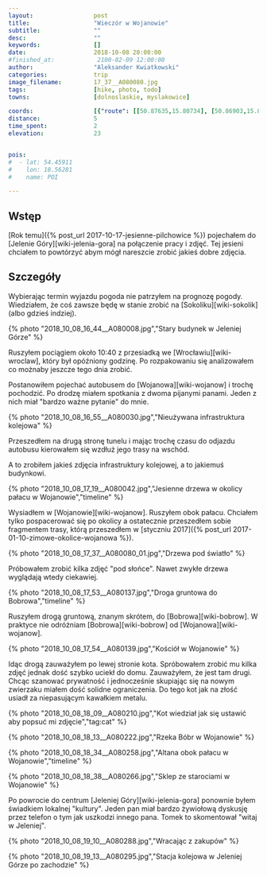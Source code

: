 ```yaml
---
layout:                 post
title:                  "Wieczór w Wojanowie"
subtitle:               ""
desc:                   ""
keywords:               []
date:                   2018-10-08 20:00:00
#finished_at:            2100-02-09 12:00:00
author:                 "Aleksander Kwiatkowski"
categories:             trip
image_filename:         17_37__A080080.jpg
tags:                   [hike, photo, todo]
towns:                  [dolnoslaskie, myslakowice]

coords:                 [{"route": [[50.87635,15.80734], [50.86903,15.81678], [50.86887,15.82734], [50.87640,15.81446], [50.87635,15.80648]], "type": "hike"}]
distance:               5
time_spent:             2
elevation:              23


pois:
#  - lat: 54.45911
#    lon: 18.56281
#    name: POI

---
```



## Wstęp

[Rok temu]({% post_url 2017-10-17-jesienne-pilchowice %}) pojechałem
do [Jelenie Góry][wiki-jelenia-gora] na połączenie pracy i zdjęć.
Tej jesieni chciałem to powtórzyć abym mógł
nareszcie zrobić jakieś dobre zdjęcia.

## Szczegóły

Wybierając termin wyjazdu pogoda nie patrzyłem na prognozę pogody.
Wiedziałem, że coś zawsze będę w stanie zrobić na [Sokoliku][wiki-sokolik]
(albo gdzieś indziej).

{% photo "2018_10_08_16_44__A080008.jpg","Stary budynek w Jeleniej Górze" %}

Ruszyłem pociągiem około 10:40 z przesiadką we [Wrocławiu][wiki-wroclaw],
który był opóźniony godzinę. Po rozpakowaniu się analizowałem co możnaby
jeszcze tego dnia zrobić.

Postanowiłem pojechać autobusem do [Wojanowa][wiki-wojanow] i trochę
pochodzić. Po drodzę miałem spotkania z dwoma pijanymi panami. Jeden
z nich miał "bardzo ważne pytanie" do mnie.

{% photo "2018_10_08_16_55__A080030.jpg","Nieużywana infrastruktura kolejowa" %}

Przeszedłem na drugą stronę tunelu i mając trochę czasu do odjazdu
autobusu kierowałem się wzdłuż jego trasy na wschód.

A to zrobiłem jakieś zdjęcia infrastruktury kolejowej, a to jakiemuś
budynkowi.

{% photo "2018_10_08_17_19__A080042.jpg","Jesienne drzewa w okolicy pałacu w Wojanowie","timeline" %}

Wysiadłem w [Wojanowie][wiki-wojanow]. Ruszyłem obok pałacu.
Chciałem tylko pospacerować się po okolicy a ostatecznie przeszedłem
sobie fragmentem trasy, którą przeszedłem
w [styczniu 2017]({% post_url 2017-01-10-zimowe-okolice-wojanowa %}).

{% photo "2018_10_08_17_37__A080080_01.jpg","Drzewa pod światło" %}

Próbowałem zrobić kilka zdjęć "pod słońce". Nawet zwykłe drzewa wyglądają wtedy
ciekawiej.

{% photo "2018_10_08_17_53__A080137.jpg","Droga gruntowa do Bobrowa","timeline" %}

Ruszyłem drogą gruntową, znanym skrótem, do [Bobrowa][wiki-bobrow]. W praktyce
nie odróżniam [Bobrowa][wiki-bobrow] od [Wojanowa][wiki-wojanow].

{% photo "2018_10_08_17_54__A080139.jpg","Kościół w Wojanowie" %}

Idąc drogą zauważyłem po lewej stronie kota. Spróbowałem zrobić mu kilka zdjęć
jednak dość szybko uciekł do domu. Zauważyłem, że jest tam drugi.
Chcąc szanować prywatność i jednocześnie skupiając się na nowym zwierzaku
miałem dość solidne ograniczenia. Do tego kot jak na złość usiadł
za niepasującym kawałkiem metalu.

{% photo "2018_10_08_18_09__A080210.jpg","Kot wiedział jak się ustawić aby popsuć mi zdjęcie","tag:cat" %}

{% photo "2018_10_08_18_13__A080222.jpg","Rzeka Bóbr w Wojanowie" %}

{% photo "2018_10_08_18_34__A080258.jpg","Altana obok pałacu w Wojanowie","timeline" %}

{% photo "2018_10_08_18_38__A080266.jpg","Sklep ze starociami w Wojanowie" %}

Po powrocie do centrum [Jeleniej Góry][wiki-jelenia-gora] ponownie byłem świadkiem
lokalnej "kultury". Jeden pan miał bardzo żywiołową dyskusję przez telefon o tym
jak uszkodzi innego pana. Tomek to skomentował "witaj w Jeleniej".

{% photo "2018_10_08_19_10__A080288.jpg","Wracając z zakupów" %}

{% photo "2018_10_08_19_13__A080295.jpg","Stacja kolejowa w Jeleniej Górze po zachodzie" %}
